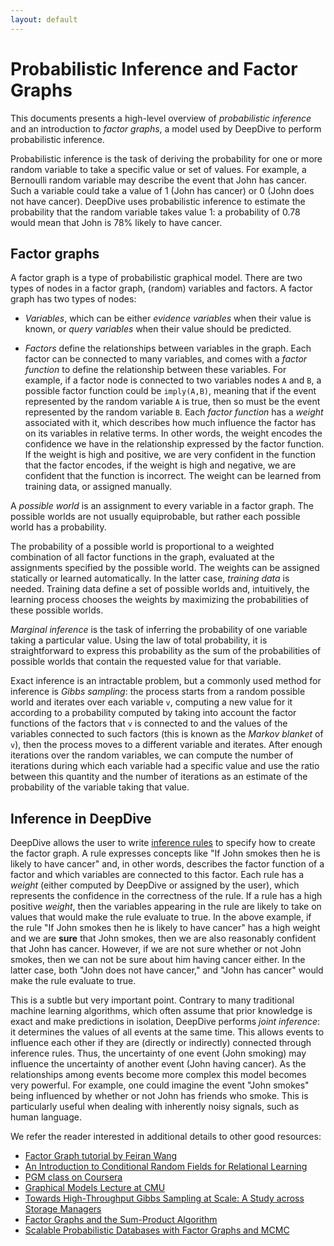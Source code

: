 ```yaml
---
layout: default
---
```


# Probabilistic Inference and Factor Graphs

This documents presents a high-level overview of *probabilistic inference* and
an introduction to *factor graphs*, a model used by DeepDive to perform
probabilistic inference.

Probabilistic inference is the task of deriving the probability for one or more
random variable to take a specific value or set of values. For example, a
Bernoulli random variable may describe the event that John has cancer. Such a
variable could take a value of 1 (John has cancer) or 0 (John does not have
cancer). DeepDive uses probabilistic inference to estimate the probability that
the random variable takes value 1: a probability of 0.78 would mean that John is
78% likely to have cancer.

## Factor graphs

A factor graph is a type of probabilistic graphical model. There are two types
of nodes in a factor graph, (random) variables and factors. A factor graph has
two types of nodes:

- *Variables*, which can be either *evidence variables* when their value is
  known, or *query variables* when their value should be predicted. 

- *Factors* define the relationships between variables in the graph. Each factor
  can be connected to many variables, and comes with a *factor function* to
  define the relationship between these variables. For example, if a factor
  node is connected to two variables nodes `A` and `B`, a possible factor
  function could be `imply(A,B)`, meaning that if the event represented by the
  random variable `A` is true, then so must be the event represented by the
  random variable `B`. Each *factor function* has a *weight* associated with it,
  which describes how much influence the factor has on its variables in relative
  terms. In other words, the weight encodes the confidence we have in the
  relationship expressed by the factor function. If the weight is high and
  positive, we are very confident in the function that the factor encodes, if
  the weight is high and negative, we are confident that the function is
  incorrect. The weight can be learned from training data, or assigned manually.

<a name="possibleworlds" href="#"></a>
A *possible world* is an assignment to every variable in a factor graph. The
possible worlds are not usually equiprobable, but rather each possible world has
a probability. 

The probability of a possible world is proportional to a weighted combination of
all factor functions in the graph, evaluated at the assignments specified by the
possible world. The weights can be assigned statically or learned automatically.
In the latter case, *training data* is needed. Training data define a set of
possible worlds and, intuitively, the learning process chooses the weights by
maximizing the probabilities of these possible worlds.
<!-- TODO (MR) What algorithm do we use ? -->

<a name="marginal" href="#"></a>
*Marginal inference* is the task of inferring the probability of one variable
taking a particular value. Using the law of total probability, it is
straightforward to express this probability as the sum of the probabilities of
possible worlds that contain the requested value for that variable. 

<a name="gibbs" href="#"></a>
Exact inference is an intractable problem, but a commonly used method for
inference is *Gibbs sampling*: the process starts from a random possible world
and iterates over each variable `v`, computing a new value for it according to a
probability computed by taking into account the factor functions of the factors
that `v` is connected to and the values of the variables connected to such
factors (this is known as the *Markov blanket* of `v`), then the process moves
to a different variable and iterates. After enough iterations over the random
variables, we can compute the number of iterations during which each variable
had a specific value and use the ratio between this quantity and the number of
iterations as an estimate of the probability of the variable taking that value.

## Inference in DeepDive

DeepDive allows the user to write [inference
rules](../basics/inference_rules.html) to specify how to create the factor
graph. A rule expresses concepts like "If John smokes then he is likely to
have cancer" and, in other words, describes the factor function of a factor and
which variables are connected to this factor. Each rule has a *weight* (either
computed by DeepDive or assigned by the user), which represents the confidence
in the correctness of the rule. If a rule has a high positive *weight*, then the
variables appearing in the rule are likely to take on values that would make the
rule evaluate to true. In the above example, if the rule "If John smokes then he
is likely to have cancer" has a high weight and we are **sure** that John
smokes, then we are also reasonably confident that John has cancer. However, if
we are not sure whether or not John smokes, then we can not be sure about him
having cancer either. In the latter case, both "John does not have cancer," and
"John has cancer" would make the
rule evaluate to true.

This is a subtle but very important point. Contrary to many traditional machine
learning algorithms, which often assume that prior knowledge is exact and make
predictions in isolation, DeepDive performs *joint inference*: it determines the
values of all events at the same time. This allows events to influence each
other if they are (directly or indirectly) connected through inference rules.
Thus, the uncertainty of one event (John smoking) may influence the uncertainty
of another event (John having cancer). As the relationships among events become
more complex this model becomes very powerful. For example,
one could imagine the event "John smokes" being influenced by whether or not
John has friends who smoke. This is particularly useful when dealing with
inherently noisy signals, such as human language.

We refer the reader interested in additional details to other good resources:

- [Factor Graph tutorial by Feiran
  Wang]({{site.baseurl}}/assets/factor_graph.pdf)
- [An Introduction to Conditional Random Fields for Relational
  Learning](http://people.cs.umass.edu/~mccallum/papers/crf-tutorial.pdf)
- [PGM class on Coursera](https://www.coursera.org/course/pgm)
- [Graphical Models Lecture at
  CMU](http://alex.smola.org/teaching/cmu2013-10-701x/pgm.html)
- [Towards High-Throughput Gibbs Sampling at Scale: A Study across Storage
  Managers](http://cs.stanford.edu/people/chrismre/papers/elementary_sigmod.pdf)
- [Factor Graphs and the Sum-Product
  Algorithm](http://www.comm.utoronto.ca/~frank/papers/KFL01.pdf)
- [Scalable Probabilistic Databases with Factor Graphs and
  MCMC](http://arxiv.org/pdf/1005.1934v1.pdf)

